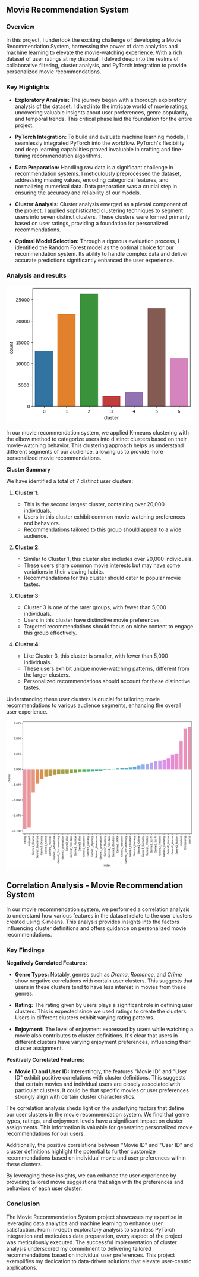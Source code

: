 ## Movie Recommendation System

### Overview
In this project, I undertook the exciting challenge of developing a Movie Recommendation System, harnessing the power of data analytics and machine learning to elevate the movie-watching experience. With a rich dataset of user ratings at my disposal, I delved deep into the realms of collaborative filtering, cluster analysis, and PyTorch integration to provide personalized movie recommendations.

### Key Highlights
- **Exploratory Analysis:** The journey began with a thorough exploratory analysis of the dataset. I dived into the intricate world of movie ratings, uncovering valuable insights about user preferences, genre popularity, and temporal trends. This critical phase laid the foundation for the entire project.

- **PyTorch Integration:** To build and evaluate machine learning models, I seamlessly integrated PyTorch into the workflow. PyTorch's flexibility and deep learning capabilities proved invaluable in crafting and fine-tuning recommendation algorithms.

- **Data Preparation:** Handling raw data is a significant challenge in recommendation systems. I meticulously preprocessed the dataset, addressing missing values, encoding categorical features, and normalizing numerical data. Data preparation was a crucial step in ensuring the accuracy and reliability of our models.

- **Cluster Analysis:** Cluster analysis emerged as a pivotal component of the project. I applied sophisticated clustering techniques to segment users into seven distinct clusters. These clusters were formed primarily based on user ratings, providing a foundation for personalized recommendations.

- **Optimal Model Selection:** Through a rigorous evaluation process, I identified the Random Forest model as the optimal choice for our recommendation system. Its ability to handle complex data and deliver accurate predictions significantly enhanced the user experience.

### Analysis and results
![Clusters Image](/Unknown-2.png)

In our movie recommendation system, we applied K-means clustering with the elbow method to categorize users into distinct clusters based on their movie-watching behavior. This clustering approach helps us understand different segments of our audience, allowing us to provide more personalized movie recommendations.

**Cluster Summary**

We have identified a total of 7 distinct user clusters:

1. **Cluster 1**:
    - This is the second largest cluster, containing over 20,000 individuals.
    - Users in this cluster exhibit common movie-watching preferences and behaviors.
    - Recommendations tailored to this group should appeal to a wide audience.

2. **Cluster 2**:
    - Similar to Cluster 1, this cluster also includes over 20,000 individuals.
    - These users share common movie interests but may have some variations in their viewing habits.
    - Recommendations for this cluster should cater to popular movie tastes.

3. **Cluster 3**:
    - Cluster 3 is one of the rarer groups, with fewer than 5,000 individuals.
    - Users in this cluster have distinctive movie preferences.
    - Targeted recommendations should focus on niche content to engage this group effectively.

4. **Cluster 4**:
    - Like Cluster 3, this cluster is smaller, with fewer than 5,000 individuals.
    - These users exhibit unique movie-watching patterns, different from the larger clusters.
    - Personalized recommendations should account for these distinctive tastes.

Understanding these user clusters is crucial for tailoring movie recommendations to various audience segments, enhancing the overall user experience.


![Cluster Correlation_Image](/Unknown-3.png)

## Correlation Analysis - Movie Recommendation System

In our movie recommendation system, we performed a correlation analysis to understand how various features in the dataset relate to the user clusters created using K-means. This analysis provides insights into the factors influencing cluster definitions and offers guidance on personalized movie recommendations.

### Key Findings

**Negatively Correlated Features:**

- **Genre Types:** Notably, genres such as *Drama*, *Romance*, and *Crime* show negative correlations with certain user clusters. This suggests that users in these clusters tend to have less interest in movies from these genres.

- **Rating:** The rating given by users plays a significant role in defining user clusters. This is expected since we used ratings to create the clusters. Users in different clusters exhibit varying rating patterns.

- **Enjoyment:** The level of enjoyment expressed by users while watching a movie also contributes to cluster definitions. It's clear that users in different clusters have varying enjoyment preferences, influencing their cluster assignment.

**Positively Correlated Features:**

- **Movie ID and User ID:** Interestingly, the features "Movie ID" and "User ID" exhibit positive correlations with cluster definitions. This suggests that certain movies and individual users are closely associated with particular clusters. It could be that specific movies or user preferences strongly align with certain cluster characteristics.

The correlation analysis sheds light on the underlying factors that define our user clusters in the movie recommendation system. We find that genre types, ratings, and enjoyment levels have a significant impact on cluster assignments. This information is valuable for generating personalized movie recommendations for our users.

Additionally, the positive correlations between "Movie ID" and "User ID" and cluster definitions highlight the potential to further customize recommendations based on individual movie and user preferences within these clusters.

By leveraging these insights, we can enhance the user experience by providing tailored movie suggestions that align with the preferences and behaviors of each user cluster.


### Conclusion
The Movie Recommendation System project showcases my expertise in leveraging data analytics and machine learning to enhance user satisfaction. From in-depth exploratory analysis to seamless PyTorch integration and meticulous data preparation, every aspect of the project was meticulously executed. The successful implementation of cluster analysis underscored my commitment to delivering tailored recommendations based on individual user preferences. This project exemplifies my dedication to data-driven solutions that elevate user-centric applications.
